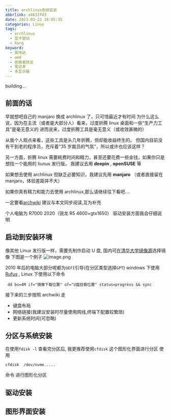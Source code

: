 ```yaml
---
title: archlinux系统安装
abbrlink: a4632fd3
date: 2021-03-22 18:05:35
categories: Linux
tags:
  - archlinux
  - 显卡驱动
  - Xorg
keyword:
  - 英伟达
  - amd
  - 拯救者锐龙
  - 笔记本
  - 多显示器
---
```


building...

## 前面的话

早就想吧自己的 manjaro 换成 archlinux 了，只可惜最近才有时间
为什么这么说，因为在主流（或者是大部分人）看来，过度折腾 linux 桌面和一些“生产力工具”是毫无意义的
进而说来，过度折腾工具是毫无意义（或收效甚微的）

从我个人观点来看，这些工具是头几年折腾，但却能收益终生的。
但国内目前没有干到老的程序员，充斥着“35 岁裁员的气氛”，所以或许也应该这样？

另一方面，折腾 linux 需要耗费时间和精力，甚至还要花费一些金钱，如果你只是想找一个能用的 liunux 发行版，
我建议去用 **deepin** , **openSUSE** 等

如果想去使用 archlinux 但缺乏必要知识，我建议先用 **manjaro** （或者直接留在 manjaro，体验差距并不大）

如果你真有精力和能力去使用 archlinux,那么请继续往下看吧....

一定要看[archwiki](<https://wiki.archlinux.org/index.php/Installation_guide_(%E7%AE%80%E4%BD%93%E4%B8%AD%E6%96%87)>)
建议与本文同步阅读,互为补充

个人电脑为 R7000 2020（锐龙 R5 4600+gtx1650）
驱动安装方面我会仔细说明

## 启动到安装环境

像其他 Linux 发行版一样，需要先制作启动 U 盘,
国内可[在清华大学镜像源](https://mirrors.tuna.tsinghua.edu.cn/archlinux/iso/)选择镜像
下图是一个例子
![image.png](https://i.loli.net/2021/03/24/XbyOVN2McgztQZe.png)

2010 年后的电脑大部分呢都为`UEFI`引导(在分区类型选择`GPT`)
windows 下使用[Rufus](https://rufus.ie) , Linux 下使用以下命令

```
 dd bs=4M if="镜像下载位置" of="U盘挂载位置" status=progress && sync
```

接下来的三步按照 archwiki 走

- 键盘布局
- 网络链接(我建议安装时尽量使用网线,终端下配置较繁琐)
- 更新系统时间(可忽略)

## 分区与系统安装

在使用`fdisk -l` 查看完分区后,
我更推荐使用`cfdisk` 这个图形化界面进行分区
使用

```
cfdisk  /dev/nvme.....
```

命令 进行图形化分区

## 驱动安装

## 图形界面安装
